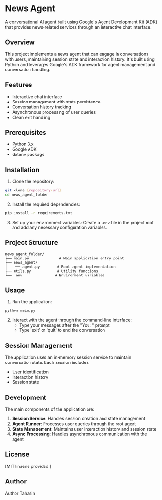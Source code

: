 # News Agent

A conversational AI agent built using Google's Agent Development Kit (ADK) that provides news-related services through an interactive chat interface.

## Overview

This project implements a news agent that can engage in conversations with users, maintaining session state and interaction history. It's built using Python and leverages Google's ADK framework for agent management and conversation handling.

## Features

- Interactive chat interface
- Session management with state persistence
- Conversation history tracking
- Asynchronous processing of user queries
- Clean exit handling

## Prerequisites

- Python 3.x
- Google ADK
- dotenv package

## Installation

1. Clone the repository:
```bash
git clone [repository-url]
cd news_agent_folder
```

2. Install the required dependencies:
```bash
pip install -r requirements.txt
```

3. Set up your environment variables:
Create a `.env` file in the project root and add any necessary configuration variables.

## Project Structure

```
news_agent_folder/
├── main.py              # Main application entry point
├── news_agent/
│   └── agent.py        # Root agent implementation
├── utils.py            # Utility functions
└── .env               # Environment variables
```

## Usage

1. Run the application:
```bash
python main.py
```

2. Interact with the agent through the command-line interface:
   - Type your messages after the "You: " prompt
   - Type 'exit' or 'quit' to end the conversation

## Session Management

The application uses an in-memory session service to maintain conversation state. Each session includes:
- User identification
- Interaction history
- Session state

## Development

The main components of the application are:

1. **Session Service**: Handles session creation and state management
2. **Agent Runner**: Processes user queries through the root agent
3. **State Management**: Maintains user interaction history and session state
4. **Async Processing**: Handles asynchronous communication with the agent



## License

[MIT linsene provided ]

## Author

Author Tahasin 